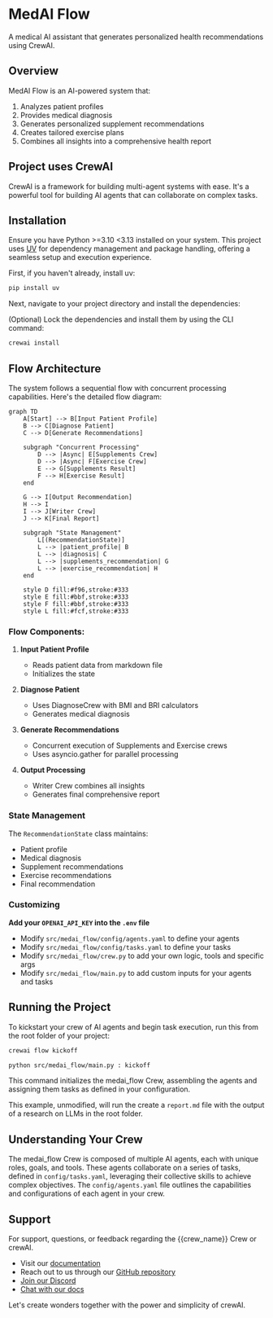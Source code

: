 # MedAI Flow

A medical AI assistant that generates personalized health recommendations using CrewAI.

## Overview

MedAI Flow is an AI-powered system that:
1. Analyzes patient profiles
2. Provides medical diagnosis
3. Generates personalized supplement recommendations
4. Creates tailored exercise plans
5. Combines all insights into a comprehensive health report

## Project uses CrewAI

CrewAI is a framework for building multi-agent systems with ease. It's a powerful tool for building AI agents that can collaborate on complex tasks.


## Installation

Ensure you have Python >=3.10 <3.13 installed on your system. This project uses [UV](https://docs.astral.sh/uv/) for dependency management and package handling, offering a seamless setup and execution experience.

First, if you haven't already, install uv:

```bash
pip install uv
```

Next, navigate to your project directory and install the dependencies:

(Optional) Lock the dependencies and install them by using the CLI command:
```bash
crewai install
```


## Flow Architecture

The system follows a sequential flow with concurrent processing capabilities. Here's the detailed flow diagram:

```mermaid
graph TD
    A[Start] --> B[Input Patient Profile]
    B --> C[Diagnose Patient]
    C --> D[Generate Recommendations]
    
    subgraph "Concurrent Processing"
        D --> |Async| E[Supplements Crew]
        D --> |Async| F[Exercise Crew]
        E --> G[Supplements Result]
        F --> H[Exercise Result]
    end
    
    G --> I[Output Recommendation]
    H --> I
    I --> J[Writer Crew]
    J --> K[Final Report]

    subgraph "State Management"
        L[(RecommendationState)]
        L --> |patient_profile| B
        L --> |diagnosis| C
        L --> |supplements_recommendation| G
        L --> |exercise_recommendation| H
    end

    style D fill:#f96,stroke:#333
    style E fill:#bbf,stroke:#333
    style F fill:#bbf,stroke:#333
    style L fill:#fcf,stroke:#333
```

### Flow Components:

1. **Input Patient Profile**
   - Reads patient data from markdown file
   - Initializes the state

2. **Diagnose Patient**
   - Uses DiagnoseCrew with BMI and BRI calculators
   - Generates medical diagnosis

3. **Generate Recommendations**
   - Concurrent execution of Supplements and Exercise crews
   - Uses asyncio.gather for parallel processing

4. **Output Processing**
   - Writer Crew combines all insights
   - Generates final comprehensive report

### State Management

The `RecommendationState` class maintains:
- Patient profile
- Medical diagnosis
- Supplement recommendations
- Exercise recommendations
- Final recommendation


### Customizing

**Add your `OPENAI_API_KEY` into the `.env` file**

- Modify `src/medai_flow/config/agents.yaml` to define your agents
- Modify `src/medai_flow/config/tasks.yaml` to define your tasks
- Modify `src/medai_flow/crew.py` to add your own logic, tools and specific args
- Modify `src/medai_flow/main.py` to add custom inputs for your agents and tasks

## Running the Project

To kickstart your crew of AI agents and begin task execution, run this from the root folder of your project:

```bash
crewai flow kickoff
```

```bash
python src/medai_flow/main.py : kickoff
```

This command initializes the medai_flow Crew, assembling the agents and assigning them tasks as defined in your configuration.

This example, unmodified, will run the create a `report.md` file with the output of a research on LLMs in the root folder.

## Understanding Your Crew

The medai_flow Crew is composed of multiple AI agents, each with unique roles, goals, and tools. These agents collaborate on a series of tasks, defined in `config/tasks.yaml`, leveraging their collective skills to achieve complex objectives. The `config/agents.yaml` file outlines the capabilities and configurations of each agent in your crew.

## Support

For support, questions, or feedback regarding the {{crew_name}} Crew or crewAI.

- Visit our [documentation](https://docs.crewai.com)
- Reach out to us through our [GitHub repository](https://github.com/joaomdmoura/crewai)
- [Join our Discord](https://discord.com/invite/X4JWnZnxPb)
- [Chat with our docs](https://chatg.pt/DWjSBZn)

Let's create wonders together with the power and simplicity of crewAI.
